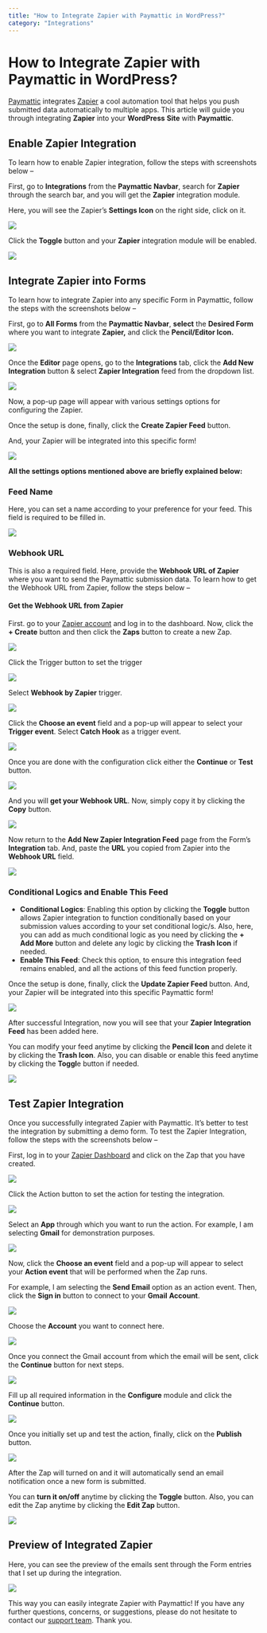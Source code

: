 ```yaml
---
title: "How to Integrate Zapier with Paymattic in WordPress?"
category: "Integrations"
---
```


# How to Integrate Zapier with Paymattic in WordPress?

[Paymattic](https://paymattic.com/) integrates [Zapier](https://zapier.com/) a cool automation tool that helps you push submitted data automatically to multiple apps. This article will guide you through integrating **Zapier** into your **WordPress** **Site** with **Paymattic**.

## Enable Zapier Integration 

To learn how to enable Zapier integration, follow the steps with screenshots below –

First, go to **Integrations** from the **Paymattic Navbar**, search for **Zapier** through the search bar, and you will get the **Zapier** integration module.

Here, you will see the Zapier’s **Settings Icon** on the right side, click on it.

![](/images/integrations/how-to-integrate-zapier-with-paymattic-in-wordpress/Zapiers-Settings-Icon-scaled.webp)

Click the **Toggle** button and your **Zapier** integration module will be enabled.

![](/images/integrations/how-to-integrate-zapier-with-paymattic-in-wordpress/Enabled-Zapier-integration--scaled.webp)

## Integrate Zapier into Forms

To learn how to integrate Zapier into any specific Form in Paymattic, follow the steps with the screenshots below –

First, go to **All Forms** from the **Paymattic Navbar**, **select** the **Desired Form** where you want to integrate **Zapier,** and click the **Pencil/Editor Icon.**

![](/images/integrations/how-to-integrate-zapier-with-paymattic-in-wordpress/Open-desired-form-3-scaled.webp)

Once the **Editor** page opens, go to the **Integrations** tab, click the **Add New Integration** button &amp; select **Zapier Integration** feed from the dropdown list.

![](/images/integrations/how-to-integrate-zapier-with-paymattic-in-wordpress/Add-new-integration-dropdown-scaled.webp)

Now, a pop-up page will appear with various settings options for configuring the Zapier.

Once the setup is done, finally, click the **Create Zapier Feed** button.

And, your Zapier will be integrated into this specific form!

![](/images/integrations/how-to-integrate-zapier-with-paymattic-in-wordpress/Add-New-Zapier-Integration-Feed-page-scaled.webp)


**All the settings options mentioned above are briefly explained below:**
### Feed Name

Here, you can set a name according to your preference for your feed. This field is required to be filled in.

![](/images/integrations/how-to-integrate-zapier-with-paymattic-in-wordpress/Feed-name.webp)

### Webhook URL

This is also a required field. Here, provide the **Webhook URL of Zapier** where you want to send the Paymattic submission data. To learn how to get the Webhook URL from Zapier, follow the steps below –

#### Get the Webhook URL from Zapier

First. go to your [Zapier account](https://zapier.com/app/dashboard) and log in to the dashboard.
Now, click the **+ Create** button and then click the **Zaps** button to create a new Zap.

![](/images/integrations/how-to-integrate-zapier-with-paymattic-in-wordpress/Zaps-button-under-create-option-scaled.webp)

Click the Trigger button to set the trigger

![](/images/integrations/how-to-integrate-zapier-with-paymattic-in-wordpress/Trigger-button.webp)

Select **Webhook by Zapier** trigger.

![](/images/integrations/how-to-integrate-zapier-with-paymattic-in-wordpress/Webhook-by-Zapier-trigger.webp)

Click the **Choose an event** field and a pop-up will appear to select your **Trigger event**. Select **Catch Hook** as a trigger event.

![](/images/integrations/how-to-integrate-zapier-with-paymattic-in-wordpress/Catch-hook-trigger-event.webp)

Once you are done with the configuration click either the **Continue** or **Test** button.

![](/images/integrations/how-to-integrate-zapier-with-paymattic-in-wordpress/Test-or-Continue-button.webp)

And you will **get your Webhook URL**. Now, simply copy it by clicking the **Copy** button.

![](/images/integrations/how-to-integrate-zapier-with-paymattic-in-wordpress/Copy-webhook-URL-1.webp)

Now return to the **Add New Zapier Integration Feed** page from the Form’s **Integration** tab.
And, paste the **URL** you copied from Zapier into the **Webhook URL** field.

![](/images/integrations/how-to-integrate-zapier-with-paymattic-in-wordpress/Paste-webhook-url.webp)

### Conditional Logics and Enable This Feed
- **Conditional Logics**: 
    Enabling this option by clicking the **Toggle** button allows Zapier integration to function conditionally based on your submission values according to your set conditional logic/s. Also, here, you can add as much conditional logic as you need by clicking the **+ Add More** button and delete any logic by clicking the **Trash Icon** if needed.
- **Enable This Feed**: Check this option, to ensure this integration feed remains enabled, and all the actions of this feed function properly.

Once the setup is done, finally, click the **Update Zapier Feed** button.
And, your Zapier will be integrated into this specific Paymattic form!

![](/images/integrations/how-to-integrate-zapier-with-paymattic-in-wordpress/Conditional-logic-Enable-this-feed-checkboxes.webp)

After successful Integration, now you will see that your **Zapier Integration Feed** has been added here.

You can modify your feed anytime by clicking the **Pencil Icon** and delete it by clicking the **Trash Icon**. 
Also, you can disable or enable this feed anytime by clicking the **Toggl**e button if needed.

![](/images/integrations/how-to-integrate-zapier-with-paymattic-in-wordpress/Added-Zapier-integration-scaled.webp)

## Test Zapier Integration

Once you successfully integrated Zapier with Paymattic. It’s better to test the integration by submitting a demo form. To test the Zapier Integration, follow the steps with the screenshots below –

First, log in to your [Zapier Dashboard](https://zapier.com/app/dashboard) and click on the Zap that you have created.

![](/images/integrations/how-to-integrate-zapier-with-paymattic-in-wordpress/Paymattic-Zap-scaled.webp)

Click the Action button to set the action for testing the integration.

![](/images/integrations/how-to-integrate-zapier-with-paymattic-in-wordpress/Action-button-scaled.webp)

Select an **App** through which you want to run the action. For example, I am selecting **Gmail** for demonstration purposes.

![](/images/integrations/how-to-integrate-zapier-with-paymattic-in-wordpress/Gmail-action.webp)

Now, click the **Choose an event** field and a pop-up will appear to select your **Action event** that will be performed when the Zap runs.

For example, I am selecting the **Send Email** option as an action event. 
Then, click the **Sign in** button to connect to your **Gmail** **Account**.

![](/images/integrations/how-to-integrate-zapier-with-paymattic-in-wordpress/Send-email-event.webp)

Choose the **Account** you want to connect here.

![](/images/integrations/how-to-integrate-zapier-with-paymattic-in-wordpress/Choose-gmail-account.webp)

Once you connect the Gmail account from which the email will be sent, click the **Continue** button for next steps.

![](/images/integrations/how-to-integrate-zapier-with-paymattic-in-wordpress/Continue-button-for-configuration.webp)

Fill up all required information in the **Configure** module and click the **Continue** button.

![](/images/integrations/how-to-integrate-zapier-with-paymattic-in-wordpress/Fill-in-all-information-under-Configure-tab.webp)

Once you initially set up and test the action, finally, click on the **Publish** button.

![](/images/integrations/how-to-integrate-zapier-with-paymattic-in-wordpress/Publish-button.webp)

After the Zap will turned on and it will automatically send an email notification once a new form is submitted.

You can **turn it on/off** anytime by clicking the **Toggle** button.
Also, you can edit the Zap anytime by clicking the **Edit Zap** button.

![](/images/integrations/how-to-integrate-zapier-with-paymattic-in-wordpress/Published-Zap-scaled.webp)

## Preview of Integrated Zapier

Here, you can see the preview of the emails sent through the Form entries that I set up during the integration.

![](/images/integrations/how-to-integrate-zapier-with-paymattic-in-wordpress/Preview-of-Zapier-integration-scaled.webp)

This way you can easily integrate Zapier with Paymattic! If you have any further questions, concerns, or suggestions, please do not hesitate to contact our [support team](https://wpmanageninja.com/support-tickets/?utm_source=wpmn&utm_medium=home&utm_campaign=site#/). Thank you.